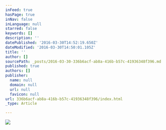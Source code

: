 ```yaml
---
inFeed: true
hasPage: true
inNav: false
inLanguage: null
starred: false
keywords: []
description: ''
datePublished: '2016-03-30T14:52:19.650Z'
dateModified: '2016-03-30T14:50:01.105Z'
title: ''
author: []
sourcePath: _posts/2016-03-30-336b6acf-ab8a-416b-b57c-41936348f396.md
published: true
authors: []
publisher:
  name: null
  domain: null
  url: null
  favicon: null
url: 336b6acf-ab8a-416b-b57c-41936348f396/index.html
_type: Article

---
```

![](https://the-grid-user-content.s3-us-west-2.amazonaws.com/54c7791c-e0bc-4bb1-bf9c-b09a3f141aed.jpg)